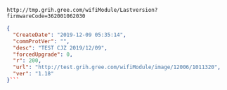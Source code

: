 `http://tmp.grih.gree.com/wifiModule/Lastversion?firmwareCode=362001062030`

```json
{
  "CreateDate": "2019-12-09 05:35:14",
  "commProtVer": "",
  "desc": "TEST CJZ 2019/12/09",
  "forcedUpgrade": 0,
  "r": 200,
  "url": "http://test.grih.gree.com/wifiModule/image/12006/1011320",
  "ver": "1.18"
}```
